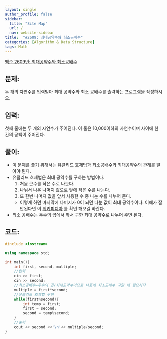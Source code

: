 ```yaml
---
layout: single
author_profile: false
sidebar:
  title: "Site Map"
  url: /
  nav: website-sidebar
title:  "#2609: 최대공약수와 최소공배수"
categories: [Algorithm & Data Structure]
tags: Math
---
```


[백준 2609번: 최대공약수와 최소공배수](https://www.acmicpc.net/problem/2609)

## 문제:

두 개의 자연수를 입력받아 최대 공약수와 최소 공배수를 출력하는 프로그램을 작성하시오.

## 입력:

첫째 줄에는 두 개의 자연수가 주어진다. 이 둘은 10,000이하의 자연수이며 사이에 한 칸의 공백이 주어진다.

## 풀이:

- 이 문제를 풀기 위해서는 유클리드 호제법과 최소공배수와 최대공약수의 관계를 알아야 된다.
- 유클리드 호제법은 최대 공약수를 구하는 방법이다.
    1. 처음 큰수를 작은 수로 나눈다.
    2. 나눠서 나온 나머지 값으로 앞에 작은 수를 나눈다.
    3. 또 한번 나머지 값을 앞서 사용한 수 중 나눈 수를 나누어 준다.
    - 이렇게 하면 마지막에 나머지가 0이 되면 나눈 값이 최대 공약수이다. 이해가 잘 안된다면 이 [위키피디아](https://ko.wikipedia.org/wiki/%EC%9C%A0%ED%81%B4%EB%A6%AC%EB%93%9C_%ED%98%B8%EC%A0%9C%EB%B2%95) 를 확인 해보길 바란다.
- 최소 공배수는 두수의 곱에서 앞서 구한 최대 공약수로 나누어 주면 된다.

## 코드:

```cpp
#include <iostream>

using namespace std;

int main(){
	int first, second, multiple;
	//입력
	cin >> first;
	cin >> second;
	//최소공배수=두수의 곱/최대공약수이므로 나중에 최소공배수 구할 때 필요하다 
	multiple = first*second;
	//유클리드 호제법 구현 
	while(first%second){
		int temp = first;
		first = second;
		second = temp%second;
	}
	//출력 
	cout << second <<'\n'<< multiple/second;
}
```
